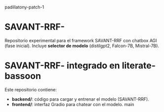 padillatony-patch-1
# SAVANT-RRF-
Repositorio experimental para el framework SAVANT-RRF con chatbox AGI (fase inicial).
Incluye **selector de modelo** (distilgpt2, Falcon-7B, Mistral-7B).
# SAVANT-RRF- integrado en literate-bassoon

Este repositorio contiene:

- **backend/**: código para cargar y entrenar el modelo (SAVANT-RRF).
- **frontend/**: interfaz Gradio para chatear con el modelo.
main
